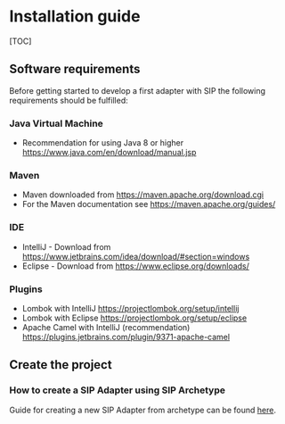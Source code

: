 # Installation guide

[TOC]

## Software requirements

Before getting started to develop a first adapter with SIP the following requirements should be fulfilled:

### Java Virtual Machine

- Recommendation for using Java 8 or higher <https://www.java.com/en/download/manual.jsp>

### Maven

- Maven downloaded from <https://maven.apache.org/download.cgi>
- For the Maven documentation see <https://maven.apache.org/guides/>

### IDE

- IntelliJ - Download from <https://www.jetbrains.com/idea/download/#section=windows>
- Eclipse - Download from <https://www.eclipse.org/downloads/>

### Plugins

- Lombok with IntelliJ <https://projectlombok.org/setup/intellij>
- Lombok with Eclipse <https://projectlombok.org/setup/eclipse>
- Apache Camel with IntelliJ (recommendation) <https://plugins.jetbrains.com/plugin/9371-apache-camel>

## Create the project

### How to create a SIP Adapter using SIP Archetype

Guide for creating a new SIP Adapter from archetype can be found [here](https://ikor-gmbh.github.io/sip-framework/archetype/).



